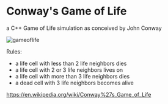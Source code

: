 # Conway's Game of Life

a C++ Game of Life simulation as conceived by John Conway

![gameoflife](https://user-images.githubusercontent.com/33256845/113056769-86fc0d80-91ac-11eb-88fd-03f48fb3dd3b.gif)

Rules:
 * a life cell with less than 2 life neighbors dies
 * a life cell with 2 or 3 life neighbors lives on
 * a life cell with more than 3 life neighbors dies
 * a dead cell with 3 life neighbors becomes alive
 
https://en.wikipedia.org/wiki/Conway%27s_Game_of_Life
